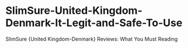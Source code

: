 # SlimSure-United-Kingdom-Denmark-It-Legit-and-Safe-To-Use
SlimSure {United Kingdom-Denmark} Reviews: What You Must Reading
